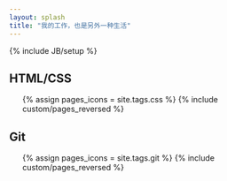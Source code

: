 ```yaml
---
layout: splash
title: "我的工作，也是另外一种生活"
---
```

{% include JB/setup %}

## HTML/CSS

<ul class="thumbnails">
  {% assign pages_icons = site.tags.css %}
  {% include custom/pages_reversed %}
</ul>

## Git

<ul class="thumbnails">
  {% assign pages_icons = site.tags.git %}
  {% include custom/pages_reversed %}
</ul>